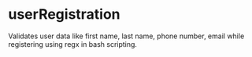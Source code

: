 # userRegistration
Validates user data like first name, last name, phone number, email while registering using regx in bash scripting.
